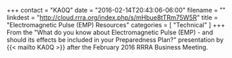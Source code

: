 +++
contact = "KA0Q"
date = "2016-02-14T20:43:06-06:00"
filename = ""
linkdest = "http://cloud.rrra.org/index.php/s/mHbue8tTRm75W5R"
title = "Electromagnetic Pulse (EMP) Resources"
categories = [ "Technical" ]
+++
From the "What do you know about Electromagnetic Pulse (EMP) - and should its effects be included in your Preparedness Plan?" presentation by {{< mailto KA0Q >}} after the February 2016 RRRA Business Meeting.
